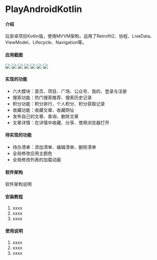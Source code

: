 # PlayAndroidKotlin

#### 介绍
玩安卓项目Kotlin版，使用MVVM架构，运用了Retrofit2、协程、LiveData、ViewModel、Lifecycle、Navigation等。

#### 应用截图
![](https://s3.bmp.ovh/imgs/2024/09/01/80e0b4a1e782a86f.jpg)
![](https://s3.bmp.ovh/imgs/2024/09/01/f604c8a7bad3cc70.jpg)
![](https://s3.bmp.ovh/imgs/2024/09/01/25b0bb3a712b7c57.jpg)
![](https://s3.bmp.ovh/imgs/2024/09/01/9f3898a5ed350cd8.jpg)
![](https://s3.bmp.ovh/imgs/2024/09/01/1fdb2ef61a9aab73.jpg)
![](https://s3.bmp.ovh/imgs/2024/09/01/25816f40455de983.jpg)
![](https://s3.bmp.ovh/imgs/2024/09/01/d9d57f1b3c619efd.jpg)

#### 实现的功能

- 六大模块：首页、项目、广场、公众号、我的、登录与注册
- 搜索功能：热门搜索推荐、搜索历史记录
- 积分功能：积分排行、个人积分、积分获取记录
- 收藏功能：收藏文章、收藏网址
- 发布自己的文章、查询、删除文章
- 文章详情：在详情中收藏、分享、使用浏览器打开

#### 待实现的功能
- 待办清单：添加清单、编辑清单、删除清单
- 全局修改应用主题色
- 全局修改列表的加载动画

#### 软件架构
软件架构说明


#### 安装教程

1.  xxxx
2.  xxxx
3.  xxxx

#### 使用说明

1.  xxxx
2.  xxxx
3.  xxxx


